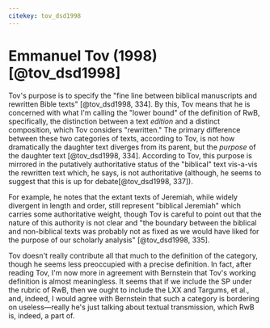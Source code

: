 ```yaml
---
citekey: tov_dsd1998
---
```


# Emmanuel Tov (1998)[@tov_dsd1998]

<!--Rewritten Bible Compositions and Biblical Manuscripts, with Special Attention to the Samaritan Pentateuch-->

Tov's purpose is to specify the "fine line between biblical manuscripts and rewritten Bible texts" [@tov_dsd1998, 334]. By this, Tov means that he is concerned with what I'm calling the "lower bound" of the definition of RwB, specifically, the distinction between a text *edition* and a distinct composition, which Tov considers "rewritten." The primary difference between these two categories of texts, according to Tov, is not how dramatically the daughter text diverges from its parent, but the *purpose* of the daughter text [@tov_dsd1998, 334]. According to Tov, this purpose is mirrored in the putatively authoritative status of the "biblical" text vis-a-vis the rewritten text which, he says, is not authoritative (although, he seems to suggest that this is up for debate[@tov_dsd1998, 337]).

For example, he notes that the extant texts of Jeremiah, while widely divergent in length and order, still represent "biblical Jeremiah" which carries some authoritative weight, though Tov is careful to point out that the nature of this authority is not clear and "the boundary between the biblical and non-biblical texts was probably not as fixed as we would have liked for the purpose of our scholarly analysis" [@tov_dsd1998, 335]. 

Tov doesn't really contribute all that much to the definition of the category, though he seems less preoccupied with a precise definition. In fact, after reading Tov, I'm now more in agreement with Bernstein that Tov's working definition is almost meaningless. It seems that if we include the SP under the rubric of RwB, then we ought to include the LXX and Targums, et al., and, indeed, I would agree with Bernstein that such a category is bordering on useless—really he's just talking about textual transmission, which RwB is, indeed, a part of.